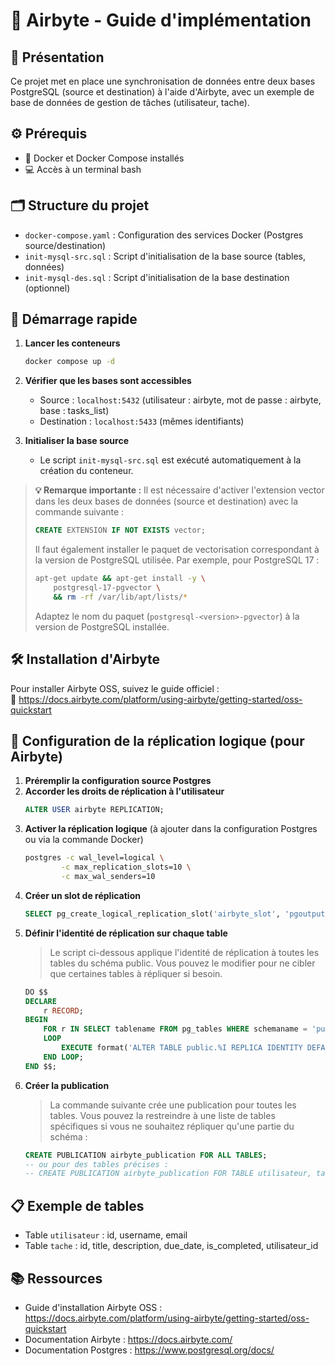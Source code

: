 # 🚀 Airbyte - Guide d'implémentation

## 📝 Présentation
Ce projet met en place une synchronisation de données entre deux bases PostgreSQL (source et destination) à l'aide d'Airbyte, avec un exemple de base de données de gestion de tâches (utilisateur, tache).

## ⚙️ Prérequis
- 🐳 Docker et Docker Compose installés
- 💻 Accès à un terminal bash

## 🗂️ Structure du projet
- `docker-compose.yaml` : Configuration des services Docker (Postgres source/destination)
- `init-mysql-src.sql` : Script d'initialisation de la base source (tables, données)
- `init-mysql-des.sql` : Script d'initialisation de la base destination (optionnel)

## 🚦 Démarrage rapide

1. **Lancer les conteneurs**
   ```bash
   docker compose up -d
   ```

2. **Vérifier que les bases sont accessibles**
   - Source : `localhost:5432` (utilisateur : airbyte, mot de passe : airbyte, base : tasks_list)
   - Destination : `localhost:5433` (mêmes identifiants)

3. **Initialiser la base source**
   - Le script `init-mysql-src.sql` est exécuté automatiquement à la création du conteneur.

> **💡 Remarque importante :**
> Il est nécessaire d'activer l'extension vector dans les deux bases de données (source et destination) avec la commande suivante :
> ```sql
> CREATE EXTENSION IF NOT EXISTS vector;
> ```
>
> Il faut également installer le paquet de vectorisation correspondant à la version de PostgreSQL utilisée. Par exemple, pour PostgreSQL 17 :
> ```bash
> apt-get update && apt-get install -y \
>     postgresql-17-pgvector \
>     && rm -rf /var/lib/apt/lists/*
> ```
> Adaptez le nom du paquet (`postgresql-<version>-pgvector`) à la version de PostgreSQL installée.

## 🛠️ Installation d'Airbyte

Pour installer Airbyte OSS, suivez le guide officiel :  
🔗 https://docs.airbyte.com/platform/using-airbyte/getting-started/oss-quickstart

## 🔄 Configuration de la réplication logique (pour Airbyte)

1. **Préremplir la configuration source Postgres**
2. **Accorder les droits de réplication à l'utilisateur**
   ```sql
   ALTER USER airbyte REPLICATION;
   ```
3. **Activer la réplication logique**
   (à ajouter dans la configuration Postgres ou via la commande Docker)
   ```bash
   postgres -c wal_level=logical \
           -c max_replication_slots=10 \
           -c max_wal_senders=10
   ```
4. **Créer un slot de réplication**
   ```sql
   SELECT pg_create_logical_replication_slot('airbyte_slot', 'pgoutput');
   ```
5. **Définir l'identité de réplication sur chaque table**
   > Le script ci-dessous applique l'identité de réplication à toutes les tables du schéma public. Vous pouvez le modifier pour ne cibler que certaines tables à répliquer si besoin.
   ```sql
   DO $$
   DECLARE
       r RECORD;
   BEGIN
       FOR r IN SELECT tablename FROM pg_tables WHERE schemaname = 'public'
       LOOP
           EXECUTE format('ALTER TABLE public.%I REPLICA IDENTITY DEFAULT;', r.tablename);
       END LOOP;
   END $$;
   ```
6. **Créer la publication**
   > La commande suivante crée une publication pour toutes les tables. Vous pouvez la restreindre à une liste de tables spécifiques si vous ne souhaitez répliquer qu'une partie du schéma :
   ```sql
   CREATE PUBLICATION airbyte_publication FOR ALL TABLES;
   -- ou pour des tables précises :
   -- CREATE PUBLICATION airbyte_publication FOR TABLE utilisateur, tache;
   ```

## 📋 Exemple de tables

- Table `utilisateur` : id, username, email
- Table `tache` : id, title, description, due_date, is_completed, utilisateur_id

## 📚 Ressources
- Guide d'installation Airbyte OSS : https://docs.airbyte.com/platform/using-airbyte/getting-started/oss-quickstart
- Documentation Airbyte : https://docs.airbyte.com/
- Documentation Postgres : https://www.postgresql.org/docs/

